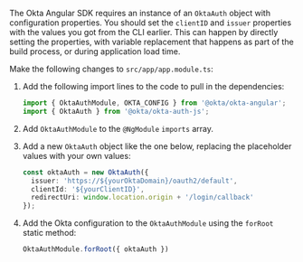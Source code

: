 The Okta Angular SDK requires an instance of an `OktaAuth` object with configuration properties. You should set the `clientID` and `issuer` properties with the values you got from the CLI earlier. This can happen by directly setting the properties, with variable replacement that happens as part of the build process, or during application load time.

Make the following changes to `src/app/app.module.ts`:

1. Add the following import lines to the code to pull in the dependencies:

   ```ts
   import { OktaAuthModule, OKTA_CONFIG } from '@okta/okta-angular';
   import { OktaAuth } from '@okta/okta-auth-js';
   ```

2. Add `OktaAuthModule` to the `@NgModule` `imports` array.

3. Add a new `OktaAuth` object like the one below, replacing the placeholder values with your own values:

   ```ts
   const oktaAuth = new OktaAuth({
     issuer: 'https://${yourOktaDomain}/oauth2/default',
     clientId: '${yourClientID}',
     redirectUri: window.location.origin + '/login/callback'
   });
   ```

4. Add the Okta configuration to the `OktaAuthModule` using the `forRoot` static method:

   ```ts
   OktaAuthModule.forRoot({ oktaAuth })
   ```
